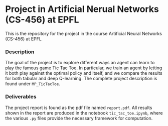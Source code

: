 # Project in Artificial Nerual Networks (CS-456) at EPFL
This is the repository for the project in the course Artificial Neural Networks (CS-456) at  EPFL

### Description
The goal of the project is to explore different ways an agent can learn to play the famous game Tic Tac Toe. In particular, we train an agent by letting it both play against the optimal policy and itself, and we compare the results for both tabular and deep Q-learning. The complete project description is found under `MP_TicTacToe`.

### Deliverables
The project report is found as the pdf file named `report.pdf`. All results shown in the report are produced in the notebook `tic_tac_toe.ipynb`, where the various `.py` files provide the necessary framework for computation. 

